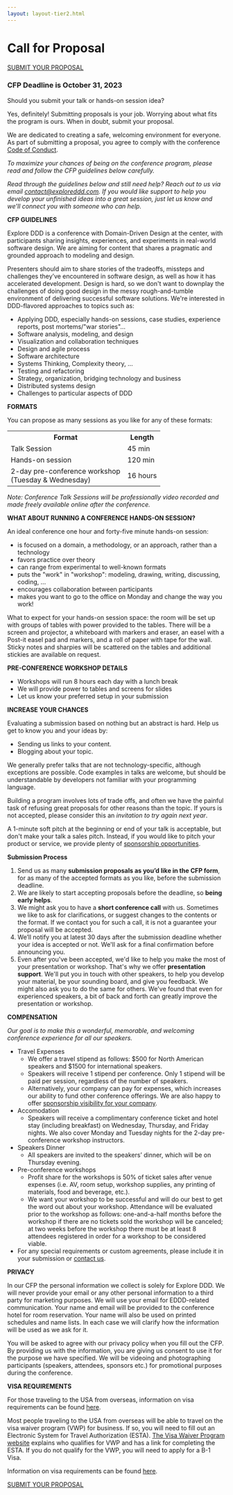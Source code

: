 ```yaml
---
layout: layout-tier2.html
---
```

<div class="section hero cfp"></div>
<div class="container">
	<div class="col-lg-6 col-lg-offset-3">
		<h1 class="text-center">Call for Proposal</h1>
		<div class="text-center">
			<a href="https://sessionize.com/explore-ddd-2023/" class="btn" style="margin-bottom: 0;">SUBMIT YOUR PROPOSAL</a>
		</div>
		<h3 class="text-center">CFP Deadline is October 31, 2023</h3>
		<p>Should you submit your talk or hands-on session idea?</p>
		<p>Yes, definitely! Submitting proposals is your job. Worrying about what fits the program is ours. When in doubt, submit your proposal.</p>
		<p>We are dedicated to creating a safe, welcoming environment for everyone. As part of submitting a proposal, you agree to comply with the conference <a href="../faq/">Code of Conduct</a>.</p>
		<p><em>To maximize your chances of being on the conference program, please read and follow the CFP guidelines below carefully.</em></p>
		<p><em>Read through the guidelines below and still need help? Reach out to us via email <a href="mailto:contact@exploreddd.com">contact@exploreddd.com</a>. If you would like support to help you develop your unfinished ideas into a great session, just let us know and we'll connect you with someone who can help.</em></p>
		<p><strong>CFP GUIDELINES</strong></p>
		<p>Explore DDD is a conference with Domain-Driven Design at the center, with participants sharing insights, experiences, and experiments in real-world software design. We are aiming for content that shares a pragmatic and grounded approach to modeling and design.</p>
		<p>Presenters should aim to share stories of the tradeoffs, missteps and challenges they’ve encountered in software design, as well as how it has accelerated development. Design is hard, so we don't want to downplay the challenges of doing good design in the messy rough-and-tumble environment of delivering successful software solutions. We're interested in DDD-flavored approaches to topics such as:</p>
		<ul>
			<li>Applying DDD, especially hands-on sessions, case studies, experience reports, post mortems/"war stories"…</li>
			<li>Software analysis, modeling, and design</li>
			<li>Visualization and collaboration techniques</li>
			<li>Design and agile process</li>
			<li>Software architecture</li>
			<li>Systems Thinking, Complexity theory, …</li>
			<li>Testing and refactoring</li>
			<li>Strategy, organization, bridging technology and business</li>
			<li>Distributed systems design</li>
			<li>Challenges to particular aspects of DDD</li>
		</ul>
		<p><strong>FORMATS</strong></p>
		<p>You can propose as many sessions as you like for any of these formats:</p>
		<table class="table">
			<tr>
				<th><strong>Format</strong></th>
				<th><strong>Length</strong></th>
			</tr>
			<tr>
				<td>Talk Session</td>
				<td>45 min</td>
			</tr>
			<tr>
				<td>Hands-on session</td>
				<td>120 min</td>
			</tr>
			<tr>
				<td>2-day pre-conference workshop <br />(Tuesday &amp; Wednesday)</td>
				<td>16 hours</td>
			</tr>
  		</table>
		<p><em>Note: Conference Talk Sessions will be professionally video recorded and made freely available online after the conference.</em></p>
		<p><strong>WHAT ABOUT RUNNING A CONFERENCE HANDS-ON SESSION?</strong></p>
		<p>An ideal conference one hour and forty-five minute hands-on session:</p>
		<ul>
			<li>is focused on a domain, a methodology, or an approach, rather than a technology</li>
			<li>favors practice over theory</li>
			<li>can range from experimental to well-known formats</li>
			<li>puts the "work" in "workshop": modeling, drawing, writing, discussing, coding, …</li>
			<li>encourages collaboration between participants</li>
			<li>makes you want to go to the office on Monday and change the way you work!</li>
		</ul>
		<p>What to expect for your hands-on session space: the room will be set up with groups of tables with power provided to the tables. There will be a screen and projector, a whiteboard with markers and eraser, an easel with a Post-it easel pad and markers, and a roll of paper with tape for the wall. Sticky notes and sharpies will be scattered on the tables and additional stickies are available on request.</p>
		<p><strong>PRE-CONFERENCE WORKSHOP DETAILS</strong></p>
		<ul>
			<li>Workshops will run 8 hours each day with a lunch break</li>
			<li>We will provide power to tables and screens for slides</li>
			<li>Let us know your preferred setup in your submission</li>
		</ul>
		<p><strong>INCREASE YOUR CHANCES</strong></p>
		<p>Evaluating a submission based on nothing but an abstract is hard. Help us get to know you and your ideas by:</p>
		<ul>
			<li>Sending us links to your content.</li>
			<li>Blogging about your topic.</li>
		</ul>
		<p>We generally prefer talks that are not technology-specific, although exceptions are possible. Code examples in talks are welcome, but should be understandable by developers not familiar with your programming language.</p>
		<p>Building a program involves lots of trade offs, and often we have the painful task of refusing great proposals for other reasons than the topic. If yours is not accepted, please consider this an <em>invitation to try again next year</em>.</p>
		<p>A 1-minute soft pitch at the beginning or end of your talk is acceptable, but don't make your talk a sales pitch. Instead, if you would like to pitch your product or service, we provide plenty of <a href="../sponsors/">sponsorship opportunities</a>.</p>
		<p><strong>Submission Process</strong></p>
		<ol>
			<li>Send us as many <strong>submission proposals as you’d like in the CFP form</strong>, for as many of the accepted formats as you like, before the submission deadline.</li>
			<li>We are likely to start accepting proposals before the deadline, so <strong>being early helps</strong>.</li>
			<li>We might ask you to have a <strong>short conference call</strong> with us. Sometimes we like to ask for clarifications, or suggest changes to the contents or the format. If we contact you for such a call, it is not a guarantee your proposal will be accepted.</li>
			<li>We’ll notify you at latest 30 days after the submission deadline whether your idea is accepted or not. We'll ask for a final confirmation before announcing you.</li>
			<li>Even after you've been accepted, we'd like to help you make the most of your presentation or workshop. That's why we offer <strong>presentation support</strong>. We'll put you in touch with other speakers, to help you develop your material, be your sounding board, and give you feedback. We might also ask you to do the same for others. We've found that even for experienced speakers, a bit of back and forth can greatly improve the presentation or workshop.</li>
		</ol>
		<p><strong>COMPENSATION</strong></p>
		<p><em>Our goal is to make this a wonderful, memorable, and welcoming conference experience for all our speakers.</em></p>
		<ul>
			<li>Travel Expenses
				<ul>
					<li>We offer a travel stipend as follows: $500 for North American speakers and $1500 for international speakers.</li>
					<li>Speakers will receive 1 stipend per conference. Only 1 stipend will be paid per session, regardless of the number of speakers.</li>
					<li>Alternatively, your company can pay for expenses, which increases our ability to fund other conference offerings. We are also happy to offer <a href="../sponsors/">sponsorship visibility for your company</a>.</li>
				</ul>
			</li>
			<li>Accomodation
				<ul>
					<li>Speakers will receive a complimentary conference ticket and hotel stay (including breakfast) on Wednesday, Thursday, and Friday nights.  We also cover Monday and Tuesday nights for the 2-day pre-conference workshop instructors.</li>
				</ul>
			</li>
			<li>Speakers Dinner
				<ul>
					<li>All speakers are invited to the speakers’ dinner, which will be on Thursday evening.</li>
				</ul>
			</li>
			<li>Pre-conference workshops
				<ul>
					<li>Profit share for the workshops is 50% of ticket sales after venue expenses (i.e. AV, room setup, workshop supplies, any printing of materials, food and beverage, etc.).</li>
					<li>We want your workshop to be successful and will do our best to get the word out about your workshop. Attendance will be evaluated prior to the workshop as follows: one-and-a-half months before the workshop if there are no tickets sold the workshop will be canceled; at two weeks before the workshop there must be at least 8 attendees registered in order for a workshop to be considered viable.</li>
				</ul>
			</li>
			<li>For any special requirements or custom agreements, please include it in your submission or <a href="mailto:contact@exploreddd.com">contact us</a>.</li>
		</ul>
		<p><strong>PRIVACY</strong></p>
		<p>In our CFP the personal information we collect is solely for Explore DDD. We will never provide your email or any other personal information to a third party for marketing purposes. We will use your email for EDDD-related communication. Your name and email will be provided to the conference hotel for room reservation. Your name will also be used on printed schedules and name lists. In each case we will clarify how the information will be used as we ask for it.</p>
		<p>You will be asked to agree with our privacy policy when you fill out the CFP. By providing us with the information, you are giving us consent to use it for the purpose we have specified. We will be videoing and photographing participants (speakers, attendees, sponsors etc.) for promotional purposes during the conference.</p>
		<p><strong>VISA REQUIREMENTS</strong></p>
		<p>For those traveling to the USA from overseas, information on visa requirements can be found <a href="https://travel.state.gov/content/travel/en/us-visas/tourism-visit/visitor.html">here</a>.</p>
		<p>Most people traveling to the USA from overseas will be able to travel on the visa waiver program (VWP) for business. If so, you will need to fill out an Electronic System for Travel Authorization (ESTA). <a href="https://travel.state.gov/content/travel/en/us-visas/tourism-visit/visa-waiver-program.html">The Visa Waiver Program website</a> explains who qualifies for VWP and has a link for completing the ESTA. If you do not qualify for the VWP, you will need to apply for a B-1 Visa.</p>
        <p>Information on visa requirements can be found <a href="https://travel.state.gov/content/travel/en/us-visas/tourism-visit/visitor.html">here</a>.</p>
		<div class="text-center">
			<a href="https://sessionize.com/explore-ddd-2023/" class="btn">SUBMIT YOUR PROPOSAL</a>
		</div>
	</div>
</div>
